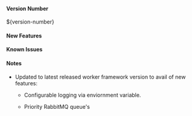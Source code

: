 #### Version Number
${version-number}

#### New Features

#### Known Issues

#### Notes
- Updated to latest released worker framework version to avail of new features:

  - Configurable logging via enviornment variable.


  - Priority RabbitMQ queue's
